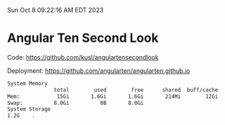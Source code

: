Sun Oct  8 09:22:16 AM EDT 2023

# Angular Ten Second Look

Code: https://github.com/kusl/angulartensecondlook

Deployment: https://github.com/angularten/angularten.github.io

```bash
System Memory
               total        used        free      shared  buff/cache   available
Mem:            15Gi       1.6Gi       1.6Gi       214Mi        12Gi        12Gi
Swap:          8.0Gi          0B       8.0Gi
System Storage
1.2G	.
